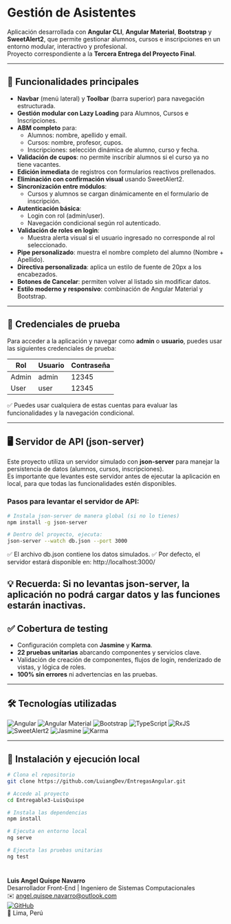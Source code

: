 # Gestión de Asistentes

Aplicación desarrollada con **Angular CLI**, **Angular Material**, **Bootstrap** y **SweetAlert2**, que permite gestionar alumnos, cursos e inscripciones en un entorno modular, interactivo y profesional.  
Proyecto correspondiente a la **Tercera Entrega del Proyecto Final**.

---

## 🎯 Funcionalidades principales

- **Navbar** (menú lateral) y **Toolbar** (barra superior) para navegación estructurada.
- **Gestión modular con Lazy Loading** para Alumnos, Cursos e Inscripciones.
- **ABM completo** para:
  - Alumnos: nombre, apellido y email.
  - Cursos: nombre, profesor, cupos.
  - Inscripciones: selección dinámica de alumno, curso y fecha.
- **Validación de cupos**: no permite inscribir alumnos si el curso ya no tiene vacantes.
- **Edición inmediata** de registros con formularios reactivos prellenados.
- **Eliminación con confirmación visual** usando SweetAlert2.
- **Sincronización entre módulos**:  
  - Cursos y alumnos se cargan dinámicamente en el formulario de inscripción.
- **Autenticación básica**:  
  - Login con rol (admin/user).  
  - Navegación condicional según rol autenticado.
- **Validación de roles en login**:  
  - Muestra alerta visual si el usuario ingresado no corresponde al rol seleccionado.
- **Pipe personalizado**: muestra el nombre completo del alumno (Nombre + Apellido).
- **Directiva personalizada**: aplica un estilo de fuente de 20px a los encabezados.
- **Botones de Cancelar**: permiten volver al listado sin modificar datos.
- **Estilo moderno y responsivo**: combinación de Angular Material y Bootstrap.

---

## 🧪 Credenciales de prueba

Para acceder a la aplicación y navegar como **admin** o **usuario**, puedes usar las siguientes credenciales de prueba:

| Rol   | Usuario | Contraseña |
|-------|---------|------------|
| Admin | admin   | 12345      |
| User  | user    | 12345      |

✅ Puedes usar cualquiera de estas cuentas para evaluar las funcionalidades y la navegación condicional.

---

## 🖥️ Servidor de API (json-server)

Este proyecto utiliza un servidor simulado con **json-server** para manejar la persistencia de datos (alumnos, cursos, inscripciones).  
Es importante que levantes este servidor antes de ejecutar la aplicación en local, para que todas las funcionalidades estén disponibles.

### Pasos para levantar el servidor de API:

```bash
# Instala json-server de manera global (si no lo tienes)
npm install -g json-server

# Dentro del proyecto, ejecuta:
json-server --watch db.json --port 3000
```
✅ El archivo db.json contiene los datos simulados.
✅ Por defecto, el servidor estará disponible en: http://localhost:3000/

💡 Recuerda: Si no levantas json-server, la aplicación no podrá cargar datos y las funciones estarán inactivas.
---

## ✅ Cobertura de testing

- Configuración completa con **Jasmine** y **Karma**.  
- **22 pruebas unitarias** abarcando componentes y servicios clave.  
- Validación de creación de componentes, flujos de login, renderizado de vistas, y lógica de roles.  
- **100% sin errores** ni advertencias en las pruebas.

---

## 🛠 Tecnologías utilizadas

![Angular](https://img.shields.io/badge/Angular-DD0031?style=for-the-badge&logo=angular&logoColor=white)
![Angular Material](https://img.shields.io/badge/Angular%20Material-1976D2?style=for-the-badge&logo=angular&logoColor=white)
![Bootstrap](https://img.shields.io/badge/Bootstrap-7952B3?style=for-the-badge&logo=bootstrap&logoColor=white)
![TypeScript](https://img.shields.io/badge/TypeScript-3178C6?style=for-the-badge&logo=typescript&logoColor=white)
![RxJS](https://img.shields.io/badge/RxJS-B7178C?style=for-the-badge&logo=reactivex&logoColor=white)
![SweetAlert2](https://img.shields.io/badge/SweetAlert2-FF5A5F?style=for-the-badge&logo=sweetalert2&logoColor=white)
![Jasmine](https://img.shields.io/badge/Jasmine-8A4182?style=for-the-badge&logo=jasmine&logoColor=white)
![Karma](https://img.shields.io/badge/Karma-47A248?style=for-the-badge&logo=karma&logoColor=white)

---

## 🚀 Instalación y ejecución local

```bash
# Clona el repositorio
git clone https://github.com/LuiangDev/EntregasAngular.git

# Accede al proyecto
cd Entregable3-LuisQuispe

# Instala las dependencias
npm install

# Ejecuta en entorno local
ng serve

# Ejecuta las pruebas unitarias
ng test
```
#
**Luis Angel Quispe Navarro**  
Desarrollador Front-End | Ingeniero de Sistemas Computacionales  
✉️ angel.quispe.navarro@outlook.com  
[![GitHub](https://img.shields.io/badge/GitHub-LuiangDev-181717?style=for-the-badge&logo=github)](https://github.com/LuiangDev)  
📌 Lima, Perú